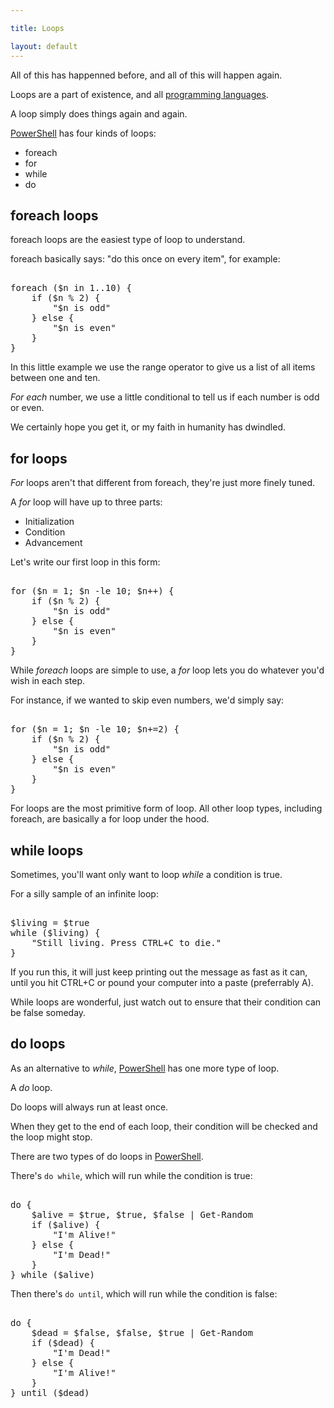 ```yaml
---

title: Loops

layout: default
---
```


All of this has happenned before, and all of this will happen again.

Loops are a part of existence, and all [programming languages](/Languages/Programming-Languages).

A loop simply does things again and again.

[PowerShell](/PowerShell) has four kinds of loops:

* foreach
* for
* while
* do

## foreach loops

foreach loops are the easiest type of loop to understand.

foreach basically says: "do this once on every item", for example:

<pre><br/><span class='Verbose'>foreach</span>&nbsp;<span class='Magenta'>(</span><span class='Warning'>$n</span>&nbsp;<span class='Verbose'>in</span>&nbsp;<span class='Output'>1</span><span class='Magenta'>..</span><span class='Output'>10</span><span class='Magenta'>)</span>&nbsp;<span class='Magenta'>{</span><br/>&nbsp;&nbsp;&nbsp;&nbsp;<span class='Verbose'>if</span>&nbsp;<span class='Magenta'>(</span><span class='Warning'>$n</span>&nbsp;<span class='Magenta'>%</span>&nbsp;<span class='Output'>2</span><span class='Magenta'>)</span>&nbsp;<span class='Magenta'>{</span><br/>&nbsp;&nbsp;&nbsp;&nbsp;&nbsp;&nbsp;&nbsp;&nbsp;<span class='Verbose'>"$n is odd"</span><br/>&nbsp;&nbsp;&nbsp;&nbsp;<span class='Magenta'>}</span>&nbsp;<span class='Verbose'>else</span>&nbsp;<span class='Magenta'>{</span><br/>&nbsp;&nbsp;&nbsp;&nbsp;&nbsp;&nbsp;&nbsp;&nbsp;<span class='Verbose'>"$n is even"</span><br/>&nbsp;&nbsp;&nbsp;&nbsp;<span class='Magenta'>}</span><br/><span class='Magenta'>}</span><br/></pre>

In this little example we use the range operator to give us a list of all items between one and ten.

_For each_ number, we use a little conditional to tell us if each number is odd or even.

We certainly hope you get it, or my faith in humanity has dwindled.

## for loops

_For_ loops aren't that different from foreach, they're just more finely tuned.

A _for_ loop will have up to three parts:

* Initialization
* Condition
* Advancement

Let's write our first loop in this form:

<pre><br/><span class='Verbose'>for</span>&nbsp;<span class='Magenta'>(</span><span class='Warning'>$n</span>&nbsp;<span class='Magenta'>=</span>&nbsp;<span class='Output'>1</span><span class='Output'>;</span>&nbsp;<span class='Warning'>$n</span>&nbsp;<span class='Magenta'>-le</span>&nbsp;<span class='Output'>10</span><span class='Output'>;</span>&nbsp;<span class='Warning'>$n</span><span class='Magenta'>++</span><span class='Magenta'>)</span>&nbsp;<span class='Magenta'>{</span><br/>&nbsp;&nbsp;&nbsp;&nbsp;<span class='Verbose'>if</span>&nbsp;<span class='Magenta'>(</span><span class='Warning'>$n</span>&nbsp;<span class='Magenta'>%</span>&nbsp;<span class='Output'>2</span><span class='Magenta'>)</span>&nbsp;<span class='Magenta'>{</span><br/>&nbsp;&nbsp;&nbsp;&nbsp;&nbsp;&nbsp;&nbsp;&nbsp;<span class='Verbose'>"$n is odd"</span><br/>&nbsp;&nbsp;&nbsp;&nbsp;<span class='Magenta'>}</span>&nbsp;<span class='Verbose'>else</span>&nbsp;<span class='Magenta'>{</span><br/>&nbsp;&nbsp;&nbsp;&nbsp;&nbsp;&nbsp;&nbsp;&nbsp;<span class='Verbose'>"$n is even"</span><br/>&nbsp;&nbsp;&nbsp;&nbsp;<span class='Magenta'>}</span><br/><span class='Magenta'>}</span><br/></pre>

While _foreach_ loops are simple to use, a _for_ loop lets you do whatever you'd wish in each step.

For instance, if we wanted to skip even numbers, we'd simply say:

<pre><br/><span class='Verbose'>for</span>&nbsp;<span class='Magenta'>(</span><span class='Warning'>$n</span>&nbsp;<span class='Magenta'>=</span>&nbsp;<span class='Output'>1</span><span class='Output'>;</span>&nbsp;<span class='Warning'>$n</span>&nbsp;<span class='Magenta'>-le</span>&nbsp;<span class='Output'>10</span><span class='Output'>;</span>&nbsp;<span class='Warning'>$n</span><span class='Magenta'>+=</span><span class='Output'>2</span><span class='Magenta'>)</span>&nbsp;<span class='Magenta'>{</span><br/>&nbsp;&nbsp;&nbsp;&nbsp;<span class='Verbose'>if</span>&nbsp;<span class='Magenta'>(</span><span class='Warning'>$n</span>&nbsp;<span class='Magenta'>%</span>&nbsp;<span class='Output'>2</span><span class='Magenta'>)</span>&nbsp;<span class='Magenta'>{</span><br/>&nbsp;&nbsp;&nbsp;&nbsp;&nbsp;&nbsp;&nbsp;&nbsp;<span class='Verbose'>"$n is odd"</span><br/>&nbsp;&nbsp;&nbsp;&nbsp;<span class='Magenta'>}</span>&nbsp;<span class='Verbose'>else</span>&nbsp;<span class='Magenta'>{</span><br/>&nbsp;&nbsp;&nbsp;&nbsp;&nbsp;&nbsp;&nbsp;&nbsp;<span class='Verbose'>"$n is even"</span><br/>&nbsp;&nbsp;&nbsp;&nbsp;<span class='Magenta'>}</span><br/><span class='Magenta'>}</span><br/></pre>

For loops are the most primitive form of loop.  All other loop types, including foreach, are basically a for loop under the hood.

## while loops

Sometimes, you'll want only want to loop _while_ a condition is true.

For a silly sample of an infinite loop:

<pre><br/><span class='Warning'>$living</span>&nbsp;<span class='Magenta'>=</span>&nbsp;<span class='Warning'>$true</span><br/><span class='Verbose'>while</span>&nbsp;<span class='Magenta'>(</span><span class='Warning'>$living</span><span class='Magenta'>)</span>&nbsp;<span class='Magenta'>{</span><br/>&nbsp;&nbsp;&nbsp;&nbsp;<span class='Verbose'>"Still living. Press CTRL+C to die."</span><br/><span class='Magenta'>}</span><br/></pre>

If you run this, it will just keep printing out the message as fast as it can, until you hit CTRL+C or pound your computer into a paste (preferrably A).

While loops are wonderful, just watch out to ensure that their condition can be false someday.

## do loops

As an alternative to _while_, [PowerShell](/PowerShell) has one more type of loop.

A _do_ loop.

Do loops will always run at least once.

When they get to the end of each loop, their condition will be checked and the loop might stop.

There are two types of do loops in [PowerShell](/PowerShell).

There's `do while`, which will run while the condition is true:

<pre><br/><span class='Verbose'>do</span>&nbsp;<span class='Magenta'>{</span><br/>&nbsp;&nbsp;&nbsp;&nbsp;<span class='Warning'>$alive</span>&nbsp;<span class='Magenta'>=</span>&nbsp;<span class='Warning'>$true</span><span class='Magenta'>,</span>&nbsp;<span class='Warning'>$true</span><span class='Magenta'>,</span>&nbsp;<span class='Warning'>$false</span>&nbsp;<span class='Magenta'>|</span>&nbsp;<span class='Warning'>Get-Random</span><br/>&nbsp;&nbsp;&nbsp;&nbsp;<span class='Verbose'>if</span>&nbsp;<span class='Magenta'>(</span><span class='Warning'>$alive</span><span class='Magenta'>)</span>&nbsp;<span class='Magenta'>{</span><br/>&nbsp;&nbsp;&nbsp;&nbsp;&nbsp;&nbsp;&nbsp;&nbsp;<span class='Verbose'>"I'm Alive!"</span><br/>&nbsp;&nbsp;&nbsp;&nbsp;<span class='Magenta'>}</span>&nbsp;<span class='Verbose'>else</span>&nbsp;<span class='Magenta'>{</span><br/>&nbsp;&nbsp;&nbsp;&nbsp;&nbsp;&nbsp;&nbsp;&nbsp;<span class='Verbose'>"I'm Dead!"</span><br/>&nbsp;&nbsp;&nbsp;&nbsp;<span class='Magenta'>}</span><br/><span class='Magenta'>}</span>&nbsp;<span class='Verbose'>while</span>&nbsp;<span class='Magenta'>(</span><span class='Warning'>$alive</span><span class='Magenta'>)</span><br/></pre>

Then there's `do until`, which will run while the condition is false:

<pre><br/><span class='Verbose'>do</span>&nbsp;<span class='Magenta'>{</span><br/>&nbsp;&nbsp;&nbsp;&nbsp;<span class='Warning'>$dead</span>&nbsp;<span class='Magenta'>=</span>&nbsp;<span class='Warning'>$false</span><span class='Magenta'>,</span>&nbsp;<span class='Warning'>$false</span><span class='Magenta'>,</span>&nbsp;<span class='Warning'>$true</span>&nbsp;<span class='Magenta'>|</span>&nbsp;<span class='Warning'>Get-Random</span><br/>&nbsp;&nbsp;&nbsp;&nbsp;<span class='Verbose'>if</span>&nbsp;<span class='Magenta'>(</span><span class='Warning'>$dead</span><span class='Magenta'>)</span>&nbsp;<span class='Magenta'>{</span><br/>&nbsp;&nbsp;&nbsp;&nbsp;&nbsp;&nbsp;&nbsp;&nbsp;<span class='Verbose'>"I'm Dead!"</span><br/>&nbsp;&nbsp;&nbsp;&nbsp;<span class='Magenta'>}</span>&nbsp;<span class='Verbose'>else</span>&nbsp;<span class='Magenta'>{</span><br/>&nbsp;&nbsp;&nbsp;&nbsp;&nbsp;&nbsp;&nbsp;&nbsp;<span class='Verbose'>"I'm Alive!"</span><br/>&nbsp;&nbsp;&nbsp;&nbsp;<span class='Magenta'>}</span><br/><span class='Magenta'>}</span>&nbsp;<span class='Verbose'>until</span>&nbsp;<span class='Magenta'>(</span><span class='Warning'>$dead</span><span class='Magenta'>)</span><br/></pre>
